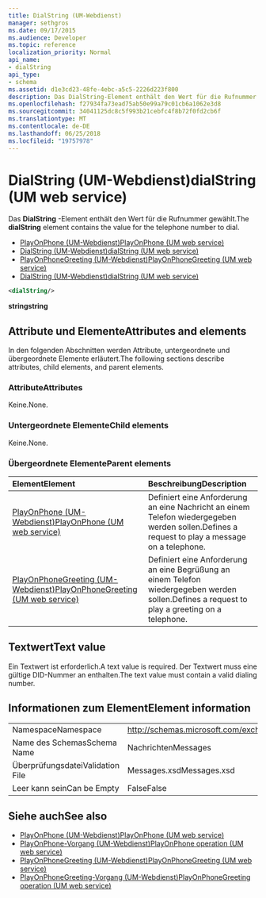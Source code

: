 ```yaml
---
title: DialString (UM-Webdienst)
manager: sethgros
ms.date: 09/17/2015
ms.audience: Developer
ms.topic: reference
localization_priority: Normal
api_name:
- dialString
api_type:
- schema
ms.assetid: d1e3cd23-48fe-4ebc-a5c5-2226d223f800
description: Das DialString-Element enthält den Wert für die Rufnummer gewählt.
ms.openlocfilehash: f27934fa73ead75ab50e99a79c01cb6a1062e3d8
ms.sourcegitcommit: 34041125dc8c5f993b21cebfc4f8b72f0fd2cb6f
ms.translationtype: MT
ms.contentlocale: de-DE
ms.lasthandoff: 06/25/2018
ms.locfileid: "19757978"
---
```

# <a name="dialstring-um-web-service"></a><span data-ttu-id="e216a-103">DialString (UM-Webdienst)</span><span class="sxs-lookup"><span data-stu-id="e216a-103">dialString (UM web service)</span></span>

<span data-ttu-id="e216a-104">Das **DialString** -Element enthält den Wert für die Rufnummer gewählt.</span><span class="sxs-lookup"><span data-stu-id="e216a-104">The **dialString** element contains the value for the telephone number to dial.</span></span> 
  
- [<span data-ttu-id="e216a-105">PlayOnPhone (UM-Webdienst)</span><span class="sxs-lookup"><span data-stu-id="e216a-105">PlayOnPhone (UM web service)</span></span>](playonphone-um-web-service.md) 
- [<span data-ttu-id="e216a-106">DialString (UM-Webdienst)</span><span class="sxs-lookup"><span data-stu-id="e216a-106">dialString (UM web service)</span></span>](dialstring-um-web-service.md) 
- [<span data-ttu-id="e216a-107">PlayOnPhoneGreeting (UM-Webdienst)</span><span class="sxs-lookup"><span data-stu-id="e216a-107">PlayOnPhoneGreeting (UM web service)</span></span>](playonphonegreeting-um-web-service.md) 
- [<span data-ttu-id="e216a-108">DialString (UM-Webdienst)</span><span class="sxs-lookup"><span data-stu-id="e216a-108">dialString (UM web service)</span></span>](dialstring-um-web-service.md)
  
```xml
<dialString/>
```

 <span data-ttu-id="e216a-109">**string**</span><span class="sxs-lookup"><span data-stu-id="e216a-109">**string**</span></span>
## <a name="attributes-and-elements"></a><span data-ttu-id="e216a-110">Attribute und Elemente</span><span class="sxs-lookup"><span data-stu-id="e216a-110">Attributes and elements</span></span>

<span data-ttu-id="e216a-111">In den folgenden Abschnitten werden Attribute, untergeordnete und übergeordnete Elemente erläutert.</span><span class="sxs-lookup"><span data-stu-id="e216a-111">The following sections describe attributes, child elements, and parent elements.</span></span>
  
### <a name="attributes"></a><span data-ttu-id="e216a-112">Attribute</span><span class="sxs-lookup"><span data-stu-id="e216a-112">Attributes</span></span>

<span data-ttu-id="e216a-113">Keine.</span><span class="sxs-lookup"><span data-stu-id="e216a-113">None.</span></span>
  
### <a name="child-elements"></a><span data-ttu-id="e216a-114">Untergeordnete Elemente</span><span class="sxs-lookup"><span data-stu-id="e216a-114">Child elements</span></span>

<span data-ttu-id="e216a-115">Keine.</span><span class="sxs-lookup"><span data-stu-id="e216a-115">None.</span></span>
  
### <a name="parent-elements"></a><span data-ttu-id="e216a-116">Übergeordnete Elemente</span><span class="sxs-lookup"><span data-stu-id="e216a-116">Parent elements</span></span>

|<span data-ttu-id="e216a-117">**Element**</span><span class="sxs-lookup"><span data-stu-id="e216a-117">**Element**</span></span>|<span data-ttu-id="e216a-118">**Beschreibung**</span><span class="sxs-lookup"><span data-stu-id="e216a-118">**Description**</span></span>|
|:-----|:-----|
|[<span data-ttu-id="e216a-119">PlayOnPhone (UM-Webdienst)</span><span class="sxs-lookup"><span data-stu-id="e216a-119">PlayOnPhone (UM web service)</span></span>](playonphone-um-web-service.md) <br/> |<span data-ttu-id="e216a-120">Definiert eine Anforderung an eine Nachricht an einem Telefon wiedergegeben werden sollen.</span><span class="sxs-lookup"><span data-stu-id="e216a-120">Defines a request to play a message on a telephone.</span></span>  <br/> |
|[<span data-ttu-id="e216a-121">PlayOnPhoneGreeting (UM-Webdienst)</span><span class="sxs-lookup"><span data-stu-id="e216a-121">PlayOnPhoneGreeting (UM web service)</span></span>](playonphonegreeting-um-web-service.md) <br/> |<span data-ttu-id="e216a-122">Definiert eine Anforderung an eine Begrüßung an einem Telefon wiedergegeben werden sollen.</span><span class="sxs-lookup"><span data-stu-id="e216a-122">Defines a request to play a greeting on a telephone.</span></span>  <br/> |
   
## <a name="text-value"></a><span data-ttu-id="e216a-123">Textwert</span><span class="sxs-lookup"><span data-stu-id="e216a-123">Text value</span></span>

<span data-ttu-id="e216a-124">Ein Textwert ist erforderlich.</span><span class="sxs-lookup"><span data-stu-id="e216a-124">A text value is required.</span></span> <span data-ttu-id="e216a-125">Der Textwert muss eine gültige DID-Nummer an enthalten.</span><span class="sxs-lookup"><span data-stu-id="e216a-125">The text value must contain a valid dialing number.</span></span>
  
## <a name="element-information"></a><span data-ttu-id="e216a-126">Informationen zum Element</span><span class="sxs-lookup"><span data-stu-id="e216a-126">Element information</span></span>

|||
|:-----|:-----|
|<span data-ttu-id="e216a-127">Namespace</span><span class="sxs-lookup"><span data-stu-id="e216a-127">Namespace</span></span>  <br/> |http://schemas.microsoft.com/exchange/services/2006/messages  <br/> |
|<span data-ttu-id="e216a-128">Name des Schemas</span><span class="sxs-lookup"><span data-stu-id="e216a-128">Schema Name</span></span>  <br/> |<span data-ttu-id="e216a-129">Nachrichten</span><span class="sxs-lookup"><span data-stu-id="e216a-129">Messages</span></span>  <br/> |
|<span data-ttu-id="e216a-130">Überprüfungsdatei</span><span class="sxs-lookup"><span data-stu-id="e216a-130">Validation File</span></span>  <br/> |<span data-ttu-id="e216a-131">Messages.xsd</span><span class="sxs-lookup"><span data-stu-id="e216a-131">Messages.xsd</span></span>  <br/> |
|<span data-ttu-id="e216a-132">Leer kann sein</span><span class="sxs-lookup"><span data-stu-id="e216a-132">Can be Empty</span></span>  <br/> |<span data-ttu-id="e216a-133">False</span><span class="sxs-lookup"><span data-stu-id="e216a-133">False</span></span>  <br/> |
   
## <a name="see-also"></a><span data-ttu-id="e216a-134">Siehe auch</span><span class="sxs-lookup"><span data-stu-id="e216a-134">See also</span></span>

- [<span data-ttu-id="e216a-135">PlayOnPhone (UM-Webdienst)</span><span class="sxs-lookup"><span data-stu-id="e216a-135">PlayOnPhone (UM web service)</span></span>](playonphone-um-web-service.md)  
- [<span data-ttu-id="e216a-136">PlayOnPhone-Vorgang (UM-Webdienst)</span><span class="sxs-lookup"><span data-stu-id="e216a-136">PlayOnPhone operation (UM web service)</span></span>](playonphone-operation-um-web-service.md)  
- [<span data-ttu-id="e216a-137">PlayOnPhoneGreeting (UM-Webdienst)</span><span class="sxs-lookup"><span data-stu-id="e216a-137">PlayOnPhoneGreeting (UM web service)</span></span>](playonphonegreeting-um-web-service.md)  
- [<span data-ttu-id="e216a-138">PlayOnPhoneGreeting-Vorgang (UM-Webdienst)</span><span class="sxs-lookup"><span data-stu-id="e216a-138">PlayOnPhoneGreeting operation (UM web service)</span></span>](playonphonegreeting-operation-um-web-service.md)

